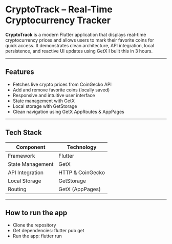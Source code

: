 #  CryptoTrack – Real-Time Cryptocurrency Tracker

**CryptoTrack** is a modern Flutter application that displays real-time cryptocurrency prices and allows users to mark their favorite coins for quick access. It demonstrates clean architecture, API integration, local persistence, and reactive UI updates using GetX I built this in 3 hours.

---

##  Features

-  Fetches live crypto prices from CoinGecko API
-  Add and remove favorite coins (locally saved)
-  Responsive and intuitive user interface
-  State management with GetX
-  Local storage with GetStorage
-  Clean navigation using GetX AppRoutes & AppPages

---

##  Tech Stack

| Component         | Technology         |
|------------------|--------------------|
| Framework         | Flutter             |
| State Management  | GetX                |
| API Integration   | HTTP & CoinGecko    |
| Local Storage     | GetStorage          |
| Routing           | GetX (AppPages)     |

---

## How to run the app

- Clone the repository
- Get dependencies: flutter pub get
- Run the app: flutter run


